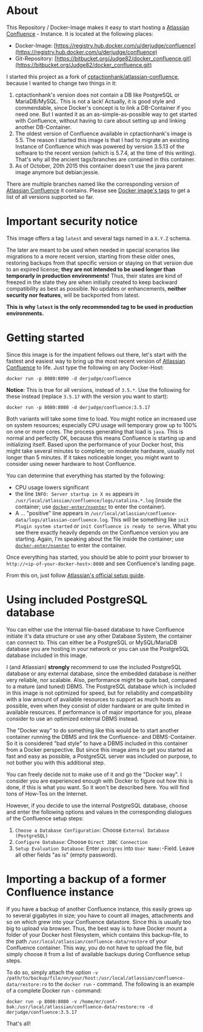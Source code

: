 # About

This Repository / Docker-Image makes it easy to start hosting a [Atlassian
Confluence](https://www.atlassian.com/software/confluence) - Instance. It is
located at the following places:

* Docker-Image: [https://registry.hub.docker.com/u/derjudge/confluence](https://registry.hub.docker.com/u/derjudge/confluence)
* Git-Repository: [https://bitbucket.org/Judge82/docker_confluence.git](https://bitbucket.org/Judge82/docker_confluence.git)

I started this project as a fork of [cptactionhank/atlassian-confluence](https://registry.hub.docker.com/u/cptactionhank/atlassian-confluence),
because I wanted to change two things in it:

1. cptactionhank's version does not contain a DB like PostgreSQL or MariaDB/MySQL.
This is not a lack! Actually, it is good style and commendable, since Docker's
concept is to link a DB-Container if you need one. But I wanted it as an
as-simple-as-possible way to get started with Confluence, without having to care
 about setting up and linking another DB-Container.
2. The oldest version of Confluence available in cptactionhank's image is 5.5.
The reason I started this image is that I had to migrate an existing Instance of 
Confluence which was powered by version 3.5.13 of the software to the recent
version (which is 5.7.4, at the time of this writing). That's why all the
ancient tags/branches are contained in this container.
3. As of October, 20th 2015 this container doesn't use the java parent image anymore but
debian:jessie.

There are multiple branches named like the corresponding version of [Atlassian Confluence](https://www.atlassian.com/software/confluence)
it contains. Please see
[Docker image's tags](https://hub.docker.com/r/derjudge/confluence/tags/)
to get a list of all versions supported so far.

# Important security notice

This image offers a tag `latest` and several tags named in a `X.Y.Z` schema.

The later are meant to be used when needed in special scenarios like migrations to
a more recent version, starting from these older ones, restoring backups from that
specific version or staying on that version due to an expired license; **they are
not intended to be used longer than temporarly in production environments!** Thus,
their states are kind of freezed in the state they are when initially created to
keep backward compatibility as best as possible. No updates or enhancements,
**neither security nor features**, will be backported from latest.

**This is why `latest` is the only recommended tag to be used in production environments.**

# Getting started

Since this image is for the impatient fellows out there, let's start with the
fastest and easiest way to bring up the most recent version of [Atlassian
Confluence](https://www.atlassian.com/software/confluence) to life. Just type
the following on any Docker-Host:

    docker run -p 8080:8090 -d derjudge/confluence

**Notice**: This is true for all versions, instead of `3.5.*`. Use the following
for these instead (replace `3.5.17` with the version you want to start):

    docker run -p 8080:8080 -d derjudge/confluence:3.5.17

Both variants will take some time to load. You might notice an increased use on
system resources; especially CPU usage will temporary grow up to 100% on one or
more cores. The process generating that load is `java`. This is normal and
perfectly OK, because this means Confluence is starting up and initializing
itself. Based upon the performance of your Docker host, this might take several
minutes to complete; on moderate hardware, usually not longer than 5 minutes.
If it takes noticeable longer, you might want to consider using newer hardware
to host Confluence.

You can determine that everything has started by the following:

* CPU usage lowers significant
* the line `INFO: Server startup in X ms` appears in `/usr/local/atlassian/confluence/logs/catalina.*.log` (inside the
container; use [`docker-enter/nsenter`](https://github.com/jpetazzo/nsenter) to enter the container).
* A ... "positive" line appears in `/usr/local/atlassian/confluence-data/logs/atlassian-confluence.log`. This will be
 something like `init Plugin system started` or `init Confluence is ready to serve`.
 What you see there exactly heavily depends on the Confluence version you are
 starting. Again, I'm speaking about the file inside the container; use
 [`docker-enter/nsenter`](https://github.com/jpetazzo/nsenter) to enter the container.
 
Once everything has started, you should be able to point your browser to
`http://<ip-of-your-docker-host>:8080` and see Confluence's landing page.

From this on, just follow [Atlassian's official setup guide](https://confluence.atlassian.com/display/DOC/Confluence+Setup+Guide#ConfluenceSetupGuide-InstallationType2.ChooseyourInstallationType).

# Using included PostgreSQL database

You can either use the internal file-based database to have Confluence initiate it's data structure or use any other
Database System, the container can connect to. This can either be a PostgreSQL or MySQL/MariaDB database you are hosting
in your network or you can use the PostgreSQL database included in this image.

I (and Atlassian) **strongly** recommend to use the included PostgreSQL database or any external database, since the embedded
database is neither very reliable, nor scalable. Also, performance might be quite bad, compared to a mature (and tuned)
DBMS. The PostgreSQL database which is included in this image is not optimized for speed, but for reliability and
 compatibility with a low amount of available resources to support as much hosts as possible, even when they consist of
 older hardware or are quite limited in available resources. If performance is of major importance for you, please
 consider to use an optimized external DBMS instead.

The "Docker way" to do something like this would be to start another container running the DBMS and link the Confluence-
 and DBMS-Container. So it is considered "bad style" to have a DBMS included in this container from a Docker perspective.
But since this image aims to get you started as fast and easy as possible, a PostgreSQL server was included on purpose,
 to not bother you with this additional step.
 
You can freely decide not to make use of it and go the "Docker way". I consider you are experienced enough with Docker
to figure out how this is done, if this is what you want. So it won't be described here. You will find tons of How-Tos
on the Internet.

However, if you decide to use the internal PostgreSQL database, choose and enter the following options and values in the
corresponding dialogues of the Confluence setup steps:

1. `Choose a Database Configuration`: Choose `External Database (PostgreSQL)`
2. `Configure Database`: Choose `Direct JDBC Connection`
3. `Setup Evaluation Database`: Enter `postgres` into `User Name:`-Field. Leave all other fields "as is" (empty password).

# Importing a backup of a former Confluence instance

If you have a backup of another Confluence instance, this easily grows up to several gigabytes in size; you have to count
all images, attachments and so on which grew into your Confluence datastore. Since this is usually too big to upload via
browser. Thus, the best way is to have Docker mount a folder of your Docker host filesystem, which contains this
backup-file, to the path `/usr/local/atlassian/confluence-data/restore` of your Confluence container. This way, you do
not have to upload the file, but simply choose it from a list of available backups during Confluence setup steps.

To do so, simply attach the option `-v /path/to/backup/file/on/your/host:/usr/local/atlassian/confluence-data/restore:ro`
to the `docker run` - command. The following is an example of a complete Docker run - command:

    docker run -p 8080:8080 -v /home/mr/conf-bak:/usr/local/atlassian/confluence-data/restore:ro -d derjudge/confluence:3.5.17

That's all!
